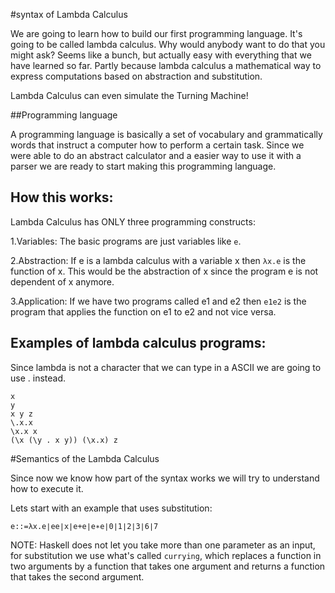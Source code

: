 #syntax of Lambda Calculus

We are going to learn how to build our first programming language. It's going to be called lambda calculus. Why would anybody want to do that you might ask?
Seems like a bunch, but actually easy with everything that we have learned so far. Partly because lambda calculus a mathematical way to express computations based on abstraction and substitution.

Lambda Calculus can even simulate the Turning Machine!  

##Programming language

A programming language is basically a set of vocabulary and grammatically words that instruct a computer how to perform a certain task. Since we were able to do an abstract calculator and a easier way to use it with a parser we are ready to start making this programming language.


## How this works:

Lambda Calculus has ONLY three programming constructs:

1.Variables: The basic programs are just variables like `e`.

2.Abstraction: If e is a lambda calculus with a variable x then
`λx.e` is the function of x. This would be the abstraction of x since the program e is not dependent of x anymore.

3.Application:  If we have two programs called e1 and e2 then
`e1e2` is the program that applies the function on e1 to e2 and not vice versa.

## Examples of lambda calculus programs:

Since lambda is not a character that we can type in a ASCII we are going to use
\. instead.

```
x
y
x y z
\.x.x
\x.x x
(\x (\y . x y)) (\x.x) z
```

#Semantics of the Lambda Calculus

Since now we know how part of the syntax works we will try to understand how to execute it.


Lets start with an example that uses substitution:

```
e::=λx.e∣ee∣x∣e+e∣e∗e∣0∣1∣2∣3∣6∣7
```

NOTE: Haskell does not let you take more than one parameter as an input, for substitution we use what's called `currying`, which replaces a function in two arguments by a function that takes one argument and returns a function that takes the second argument.

